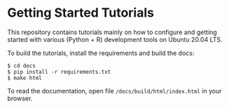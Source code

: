 # Getting Started Tutorials

This repository contains tutorials mainly on how to configure and getting started
with various (Python + R) development tools on Ubuntu 20.04 LTS.
  
To build the tutorials, install the requirements and build the docs:

```
$ cd docs
$ pip install -r requirements.txt
$ make html
```

To read the documentation, open file `/docs/build/html/index.html` in your browser.
